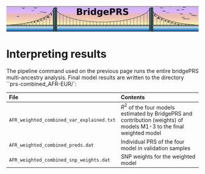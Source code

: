 ![Screenshot](img/slim/quikstart_logo3.png)

# Interpreting results 

The pipeline command used on the previous page runs the entire bridgePRS multi-ancestry 
analysis. Final model results are written to the directory ``prs-combined_AFR-EUR/`:

File|Contents|
:------------------------|:------------------------|
 `AFR_weighted_combined_var_explained.txt` | $R^2$ of the four models estimated by BridgePRS  and contribution (weights) of models M1-3 to the final weighted model |
 `AFR_weighted_combined_preds.dat` | Individual PRS of the four model in validation samples |
 `AFR_weighted_combined_snp_weights.dat` | SNP weights for the weighted model |



